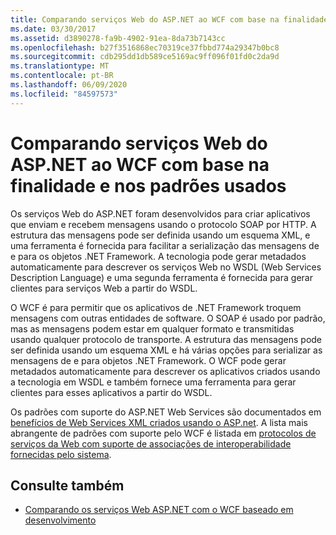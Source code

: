 ```yaml
---
title: Comparando serviços Web do ASP.NET ao WCF com base na finalidade e nos padrões usados
ms.date: 03/30/2017
ms.assetid: d3890278-fa9b-4902-91ea-8da73b7143cc
ms.openlocfilehash: b27f3516868ec70319ce37fbbd774a29347b0bc8
ms.sourcegitcommit: cdb295dd1db589ce5169ac9ff096f01fd0c2da9d
ms.translationtype: MT
ms.contentlocale: pt-BR
ms.lasthandoff: 06/09/2020
ms.locfileid: "84597573"
---
```

# <a name="comparing-aspnet-web-services-to-wcf-based-on-purpose-and-standards-used"></a>Comparando serviços Web do ASP.NET ao WCF com base na finalidade e nos padrões usados
Os serviços Web do ASP.NET foram desenvolvidos para criar aplicativos que enviam e recebem mensagens usando o protocolo SOAP por HTTP. A estrutura das mensagens pode ser definida usando um esquema XML, e uma ferramenta é fornecida para facilitar a serialização das mensagens de e para os objetos .NET Framework. A tecnologia pode gerar metadados automaticamente para descrever os serviços Web no WSDL (Web Services Description Language) e uma segunda ferramenta é fornecida para gerar clientes para serviços Web a partir do WSDL.  
  
 O WCF é para permitir que os aplicativos de .NET Framework troquem mensagens com outras entidades de software. O SOAP é usado por padrão, mas as mensagens podem estar em qualquer formato e transmitidas usando qualquer protocolo de transporte. A estrutura das mensagens pode ser definida usando um esquema XML e há várias opções para serializar as mensagens de e para objetos .NET Framework. O WCF pode gerar metadados automaticamente para descrever os aplicativos criados usando a tecnologia em WSDL e também fornece uma ferramenta para gerar clientes para esses aplicativos a partir do WSDL.  
  
 Os padrões com suporte do ASP.NET Web Services são documentados em [benefícios de Web Services XML criados usando o ASP.net](https://docs.microsoft.com/previous-versions/dotnet/netframework-4.0/0859ebft(v=vs.100)). A lista mais abrangente de padrões com suporte pelo WCF é listada em [protocolos de serviços da Web com suporte de associações de interoperabilidade fornecidas pelo sistema](web-services-protocols-supported-by-system-provided-interoperability-bindings.md).  
  
## <a name="see-also"></a>Consulte também

- [Comparando os serviços Web ASP.NET com o WCF baseado em desenvolvimento](comparing-aspnet-web-services-to-wcf-based-on-development.md)
